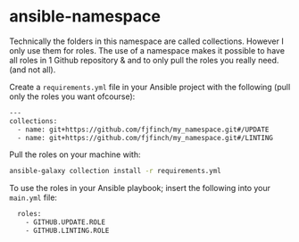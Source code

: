 # ansible-namespace
Technically the folders in this namespace are called collections. However I only use them for roles. The use of a namespace makes it possible to have all roles in 1 Github repository & and to only pull the roles you really need. (and not all).

Create a `requirements.yml` file in your Ansible project with the following (pull only the roles you want ofcourse):
```bash
---
collections:
  - name: git+https://github.com/fjfinch/my_namespace.git#/UPDATE
  - name: git+https://github.com/fjfinch/my_namespace.git#/LINTING
```

Pull the roles on your machine with:
```bash
ansible-galaxy collection install -r requirements.yml
```

To use the roles in your Ansible playbook; insert the following into your `main.yml` file:
```bash
  roles:
    - GITHUB.UPDATE.ROLE
    - GITHUB.LINTING.ROLE
```
